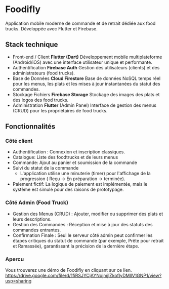 # Foodifly
Application mobile moderne de commande et de retrait  dédiée aux food trucks. Développée avec Flutter et Firebase.

## Stack technique
* Front-end / Client	**Flutter (Dart)**	Développement mobile multiplateforme (Android/iOS) avec une interface utilisateur unique et performante.
* Authentification	**Firebase Auth**	Gestion des utilisateurs (clients) et des administrateurs (food trucks).
* Base de Données	**Cloud Firestore**	Base de données NoSQL temps réel pour les menus, les plats et les mises à jour instantanées du statut des commandes.
* Stockage Fichiers	**Firebase Storage**	Stockage des images des plats et des logos des food trucks.
* Administration	**Flutter** (Admin Panel)	Interface de gestion des menus (CRUD) pour les propriétaires de food trucks.

## Fonctionnalités
### Côté client
* Authentification : Connexion et inscription classiques.
* Catalogue: Liste des foodtrucks et de leurs menus
* Commande: Ajout au panier et soumission de la commande
* Suivi du statut de la commande 
  - L'application utilise une minuterie (timer) pour l'affichage de la progression ( Reçu -> En préparation -> terminée).
* Paiement fictif: La logique de paiement est implémentée, mais le système est simulé pour des raisons de prototypage.

### Côté Admin (Food Truck)
* Gestion des Menus (CRUD) : Ajouter, modifier ou supprimer des plats et leurs descriptions.
* Gestion des Commandes : Réception et mise à jour des statuts des commandes entrantes.
* Confirmation Finale : Seul le serveur côté admin peut confirmer les étapes critiques du statut de commande (par exemple, Prête pour retrait et Ramassée), garantissant la précision de la dernière étape.

### Apercu 
Vous trouverez une démo de Foodifly en cliquant sur ce lien.
https://drive.google.com/file/d/1fiRSJYCjAYNojmjlZkofIyDMllV1GNP1/view?usp=sharing